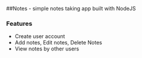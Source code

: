 ##Notes - simple notes taking app built with NodeJS

### Features
- Create user account
- Add notes, Edit notes, Delete Notes
- View notes by other users